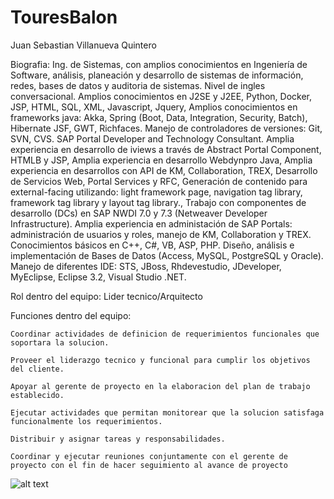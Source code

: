 # TouresBalon

Juan Sebastian Villanueva Quintero

Biografia: Ing. de Sistemas, con amplios conocimientos en Ingeniería de Software, análisis, planeación y desarrollo de sistemas de información, redes, bases de datos y auditoria de sistemas. Nivel de ingles conversacional. Amplios conocimientos en J2SE y J2EE, Python, Docker, JSP, HTML, SQL, XML, Javascript, Jquery, Amplios conocimientos en frameworks java: Akka, Spring (Boot, Data, Integration, Security, Batch), Hibernate JSF, GWT, Richfaces. Manejo de controladores de versiones: Git, SVN, CVS. SAP Portal Developer and Technology Consultant. Amplia experiencia en desarrollo de iviews a través de Abstract Portal Component, HTMLB y JSP, Amplia experiencia en desarrollo Webdynpro Java, Amplia experiencia en desarrollos con API de KM, Collaboration, TREX, Desarrollo de Servicios Web, Portal Services y RFC, Generación de contenido para external-facing utilizando: light framework page, navigation tag library, framework tag library y layout tag library., Trabajo con componentes de desarrollo (DCs) en SAP NWDI 7.0 y 7.3 (Netweaver Developer Infrastructure). Amplia experiencia en administación de SAP Portals: administración de usuarios y roles, manejo de KM, Collaboration y TREX. Conocimientos básicos en C++, C#, VB, ASP, PHP. Diseño, análisis e implementación de Bases de Datos (Access, MySQL, PostgreSQL y Oracle). Manejo de diferentes IDE: STS, JBoss, Rhdevestudio, JDeveloper, MyEclipse, Eclipse 3.2, Visual Studio .NET.

Rol dentro del equipo: Lider tecnico/Arquitecto

Funciones dentro del equipo:

    Coordinar actividades de definicion de requerimientos funcionales que soportara la solucion.

    Proveer el liderazgo tecnico y funcional para cumplir los objetivos del cliente.

    Apoyar al gerente de proyecto en la elaboracion del plan de trabajo establecido.

    Ejecutar actividades que permitan monitorear que la solucion satisfaga funcionalmente los requerimientos.

    Distribuir y asignar tareas y responsabilidades.

    Coordinar y ejecutar reuniones conjuntamente con el gerente de proyecto con el fin de hacer seguimiento al avance de proyecto



![alt text](https://github.com/germancubillos/holamundo/blob/master/Screenshot_4.jpg?raw=true)
